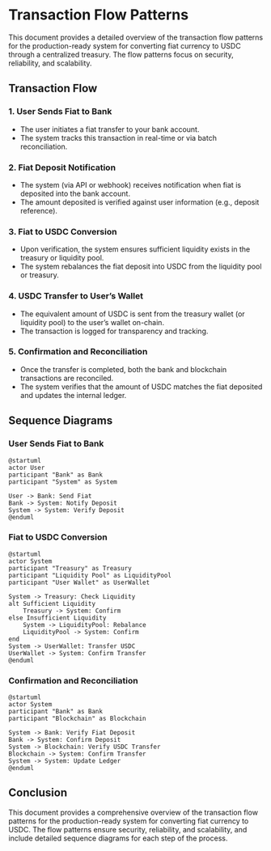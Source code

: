 # Transaction Flow Patterns

This document provides a detailed overview of the transaction flow patterns for the production-ready system for converting fiat currency to USDC through a centralized treasury. The flow patterns focus on security, reliability, and scalability.

## Transaction Flow

### 1. User Sends Fiat to Bank

- The user initiates a fiat transfer to your bank account.
- The system tracks this transaction in real-time or via batch reconciliation.

### 2. Fiat Deposit Notification

- The system (via API or webhook) receives notification when fiat is deposited into the bank account.
- The amount deposited is verified against user information (e.g., deposit reference).

### 3. Fiat to USDC Conversion

- Upon verification, the system ensures sufficient liquidity exists in the treasury or liquidity pool.
- The system rebalances the fiat deposit into USDC from the liquidity pool or treasury.

### 4. USDC Transfer to User’s Wallet

- The equivalent amount of USDC is sent from the treasury wallet (or liquidity pool) to the user’s wallet on-chain.
- The transaction is logged for transparency and tracking.

### 5. Confirmation and Reconciliation

- Once the transfer is completed, both the bank and blockchain transactions are reconciled.
- The system verifies that the amount of USDC matches the fiat deposited and updates the internal ledger.

## Sequence Diagrams

### User Sends Fiat to Bank
```plantuml
@startuml
actor User
participant "Bank" as Bank
participant "System" as System

User -> Bank: Send Fiat
Bank -> System: Notify Deposit
System -> System: Verify Deposit
@enduml
```

### Fiat to USDC Conversion
```plantuml
@startuml
actor System
participant "Treasury" as Treasury
participant "Liquidity Pool" as LiquidityPool
participant "User Wallet" as UserWallet

System -> Treasury: Check Liquidity
alt Sufficient Liquidity
    Treasury -> System: Confirm
else Insufficient Liquidity
    System -> LiquidityPool: Rebalance
    LiquidityPool -> System: Confirm
end
System -> UserWallet: Transfer USDC
UserWallet -> System: Confirm Transfer
@enduml
```

### Confirmation and Reconciliation
```plantuml
@startuml
actor System
participant "Bank" as Bank
participant "Blockchain" as Blockchain

System -> Bank: Verify Fiat Deposit
Bank -> System: Confirm Deposit
System -> Blockchain: Verify USDC Transfer
Blockchain -> System: Confirm Transfer
System -> System: Update Ledger
@enduml
```

## Conclusion

This document provides a comprehensive overview of the transaction flow patterns for the production-ready system for converting fiat currency to USDC. The flow patterns ensure security, reliability, and scalability, and include detailed sequence diagrams for each step of the process.
